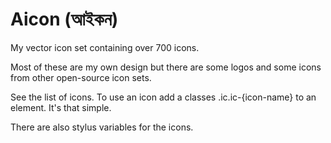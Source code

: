 # Aicon (আইকন)
My vector icon set containing over 700 icons. 

Most of these are my own design but there are some logos and some icons from other open-source icon sets.

See the list of icons. To use an icon add a classes .ic.ic-{icon-name} to an element. It's that simple.

There are also stylus variables for the icons.
